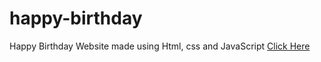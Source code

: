 # happy-birthday
Happy Birthday Website made using Html, css and JavaScript
<a href="./index.html" target="blank">Click Here</a>

